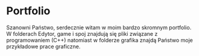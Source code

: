 # Portfolio
Szanowni Państwo, serdecznie witam w moim bardzo skromnym portfolio. W folderach Edytor, game i spoj znajdują się pliki związane z programowaniem (C++) natomiast w folderze grafika znajdą Państwo moje przykładowe prace graficzne.
